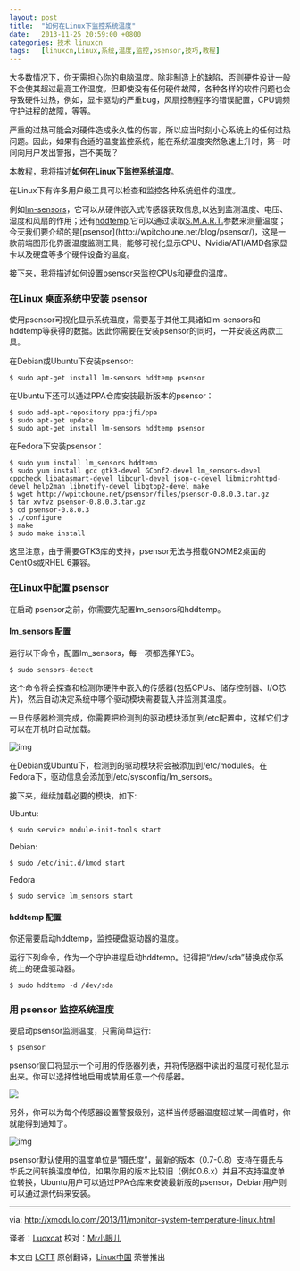 ```yaml
---
layout: post
title:	"如何在Linux下监控系统温度"
date:	2013-11-25 20:59:00 +0800 
categories:	技术 linuxcn 
tags:	[linuxcn,Linux,系统,温度,监控,psensor,技巧,教程]
---
```



大多数情况下，你无需担心你的电脑温度。除非制造上的缺陷，否则硬件设计一般不会使其超过最高工作温度。但即使没有任何硬件故障，各种各样的软件问题也会导致硬件过热，例如，显卡驱动的严重bug，风扇控制程序的错误配置，CPU调频守护进程的故障，等等。


严重的过热可能会对硬件造成永久性的伤害，所以应当时刻小心系统上的任何过热问题。因此，如果有合适的温度监控系统，能在系统温度突然急速上升时，第一时间向用户发出警报，岂不美哉？


本教程，我将描述**如何在Linux下监控系统温度**。


在Linux下有许多用户级工具可以检查和监控各种系统组件的温度。


例如[lm-sensors](http://lm-sensors.org/)，它可以从硬件嵌入式传感器获取信息,以达到监测温度、电压、湿度和风扇的作用；还有[hddtemp](http://www.guzu.net/linux/hddtemp.php),它可以通过读取[S.M.A.R.T.](http://en.wikipedia.org/wiki/S.M.A.R.T.)参数来测量温度；今天我们要介绍的是[psensor](http://wpitchoune.net/blog/psensor/)，这是一款前端图形化界面温度监测工具，能够可视化显示CPU、Nvidia/ATI/AMD各家显卡以及硬盘等多个硬件设备的温度。


接下来，我将描述如何设置psensor来监控CPUs和硬盘的温度。


### 在Linux 桌面系统中安装 psensor


使用psensor可视化显示系统温度，需要基于其他工具诸如lm-sensors和hddtemp等获得的数据。因此你需要在安装psensor的同时，一并安装这两款工具。


在Debian或Ubuntu下安装psensor:



```
$ sudo apt-get install lm-sensors hddtemp psensor

```

在Ubuntu下还可以通过PPA仓库安装最新版本的psensor：



```
$ sudo add-apt-repository ppa:jfi/ppa
$ sudo apt-get update
$ sudo apt-get install lm-sensors hddtemp psensor

```

在Fedora下安装psensor：



```
$ sudo yum install lm_sensors hddtemp
$ sudo yum install gcc gtk3-devel GConf2-devel lm_sensors-devel cppcheck libatasmart-devel libcurl-devel json-c-devel libmicrohttpd-devel help2man libnotify-devel libgtop2-devel make
$ wget http://wpitchoune.net/psensor/files/psensor-0.8.0.3.tar.gz
$ tar xvfvz psensor-0.8.0.3.tar.gz
$ cd psensor-0.8.0.3
$ ./configure
$ make
$ sudo make install 

```

这里注意，由于需要GTK3库的支持，psensor无法与搭载GNOME2桌面的CentOs或RHEL 6兼容。


### 在Linux中配置 psensor


在启动 psensor之前，你需要先配置lm\_sensors和hddtemp。


#### lm\_sensors 配置


运行以下命令，配置lm\_sensors，每一项都选择YES。



```
$ sudo sensors-detect 

```

这个命令将会探查和检测你硬件中嵌入的传感器(包括CPUs、储存控制器、I/O芯片)，然后自动决定系统中哪个驱动模块需要载入并监测其温度。


一旦传感器检测完成，你需要把检测到的驱动模块添加到/etc配置中，这样它们才可以在开机时自动加载。


![img](/Asserts/Images//attachment/album/201311/25/142933tonhln3svk7ea3wa.jpg)


在Debian或Ubuntu下，检测到的驱动模块将会被添加到/etc/modules。在Fedora下，驱动信息会添加到/etc/sysconfig/lm\_sersors。


接下来，继续加载必要的模块，如下:


Ubuntu:



```
$ sudo service module-init-tools start 

```

Debian:



```
$ sudo /etc/init.d/kmod start

```

Fedora



```
$ sudo service lm_sensors start 

```

#### hddtemp 配置


你还需要启动hddtemp，监控硬盘驱动器的温度。


运行下列命令，作为一个守护进程启动hddtemp。记得把“/dev/sda”替换成你系统上的硬盘驱动器。



```
$ sudo hddtemp -d /dev/sda 

```

### 用 psensor 监控系统温度


要启动psensor监测温度，只需简单运行:



```
$ psensor 

```

psensor窗口将显示一个可用的传感器列表，并将传感器中读出的温度可视化显示出来。你可以选择性地启用或禁用任意一个传感器。


[![](/Asserts/Images//attachment/album/201311/25/1429356umsce8lksmf6g9l.jpg)](http://www.flickr.com/photos/xmodulo/10719475225/)


另外，你可以为每个传感器设置警报级别，这样当传感器温度超过某一阈值时，你就能得到通知了。


![img](/Asserts/Images//attachment/album/201311/25/142937dz5x6j346g33qt6w.jpg)


psensor默认使用的温度单位是“摄氏度”，最新的版本（0.7-0.8）支持在摄氏与华氏之间转换温度单位，如果你用的版本比较旧（例如0.6.x）并且不支持温度单位转换，Ubuntu用户可以通过PPA仓库来安装最新版的psensor，Debian用户则可以通过源代码来安装。




---


via: <http://xmodulo.com/2013/11/monitor-system-temperature-linux.html>


译者：[Luoxcat](https://github.com/Luoxcat) 校对：[Mr小眼儿](http://blog.csdn.net/tinyeyeser)


本文由 [LCTT](https://github.com/LCTT/TranslateProject) 原创翻译，[Linux中国](http://linux.cn/) 荣誉推出
